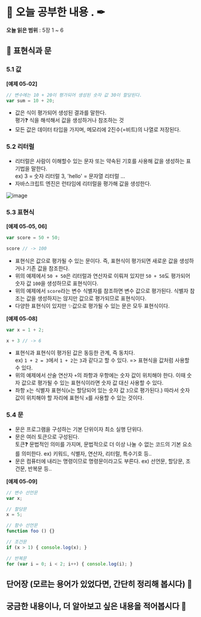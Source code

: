 
# 📕 오늘 공부한 내용 . ✒

**오늘 읽은 범위** : 5장 1 ~ 6

## 📑 표현식과 문

### 5.1 값

__[예제 05-02]__

```javascript
// 변수에는 10 + 20이 평가되어 생성된 숫자 값 30이 할당된다.
var sum = 10 + 20;
```

- 값은 식이 평가되어 생성된 결과를 말한다.<br>
평가❓ 식을 해석해서 값을 생성하거나 참조하는 것
- 모든 값은 데이터 타입을 가지며, 메모리에 2진수(=비트)의 나열로 저장된다.

### 5.2 리터럴

- 리터럴은 사람이 이해할수 있는 문자 또는 약속된 기호를 사용해 값을 생성하는 표기법을 말한다.<br>
ex) 3 = 숫자 리터럴 3, 'hello' = 문자열 리터럴 ...
- 자바스크립트 엔진은 런타임에 리터럴을 평가해 값을 생성한다.

![image](https://user-images.githubusercontent.com/79950091/205310777-4847465a-0839-4384-8a9f-18bd4bd0eda8.png)

### 5.3 표현식

__[예제 05-05, 06]__

```javascript
var score = 50 + 50;

score // -> 100
```

- 표현식은 값으로 평가될 수 있는 문이다. 즉, 표현식이 평가되면 새로운 값을 생성하거나 기존 값을 참조한다.
- 위의 예제에서 `50 + 50`은 리터럴과 연산자로 이뤄져 있지만 `50 + 50`도 평가되어 숫자 값 `100`을 생성하므로 표현식이다.
- 위의 예제에서 `score`라는 변수 식별자를 참조하면 변수 값으로 평가된다. 식별자 참조는 값을 생성하지는 않지만 값으로 평가되므로 표현식이다.
- 다양한 표현식이 있지만 ✨값으로 평가될 수 있는 문은 모두 표현식이다.

__[예제 05-08]__

```javascript
var x = 1 + 2;

x + 3 // -> 6
```

- 표현식과 표현식이 평가된 값은 동등한 관계, 즉 동치다.<br>
ex) `1 + 2 = 3`에서 `1 + 2`는 `3`과 같다고 할 수 있다. => 표현식을 값처럼 사용할 수 있다.
- 위의 예제에서 산술 연산자 `+`의 좌항과 우항에는 숫자 값이 위치해야 한다. 이때 숫자 값으로 평가될 수 있는 표현식이라면 숫자 값 대신 사용할 수 있다.
- 좌항 `x`는 식별자 표현식(`x`는 할당되어 있는 숫자 값 `3`으로 평가된다.) 따라서 숫자 값이 위치해야 할 자리에 표현식 `x`를 사용할 수 있는 것이다.

### 5.4 문

- 문은 프로그램을 구성하는 기본 단위이자 최소 실행 단위다.
- 문은 여러 토큰으로 구성된다.<br>
토큰❓ 문법적인 의미를 가지며, 문법적으로 더 이상 나눌 수 없는 코드의 기본 요소를 의미한다. ex) 키워드, 식별자, 연산자, 리터럴, 특수기호 등..
- 문은 컴퓨터에 내리는 명령이므로 명령문이라고도 부른다. ex) 선언문, 할당문, 조건문, 반복문 등..

__[예제 05-09]__

```javascript
// 변수 선언문
var x;

// 할당문
x = 5;

// 함수 선언문
function foo () {}

// 조건문
if (x > 1) { console.log(x); }

// 반복문
for (var i = 0; i < 2; i++) { console.log(i); } 
```


## 단어장 (모르는 용어가 있었다면, 간단히 정리해 봅시다) 🔖

## 궁금한 내용이나, 더 알아보고 싶은 내용을 적어봅시다 🤔
